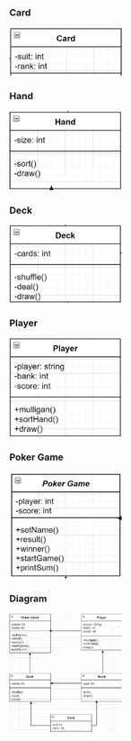 ### Card
<img src=https://github.com/kmcx31/2143-OOP-McNeil/blob/master/Assignments/H04/Card.png width="200">

### Hand
<img src="https://github.com/kmcx31/2143-OOP-McNeil/blob/master/Assignments/H04/Hand.png" width="200">

### Deck
<img src="https://github.com/kmcx31/2143-OOP-McNeil/blob/master/Assignments/H04/Deck.png" width="200">

### Player
<img src="https://github.com/kmcx31/2143-OOP-McNeil/blob/master/Assignments/H04/Player.png" width="200">

### Poker Game
<img src="https://github.com/kmcx31/2143-OOP-McNeil/blob/master/Assignments/H04/PokerGame.png" width="200">

### Diagram
<img src="https://github.com/kmcx31/2143-OOP-McNeil/blob/master/Assignments/H04/Diagram.png" width="200">
